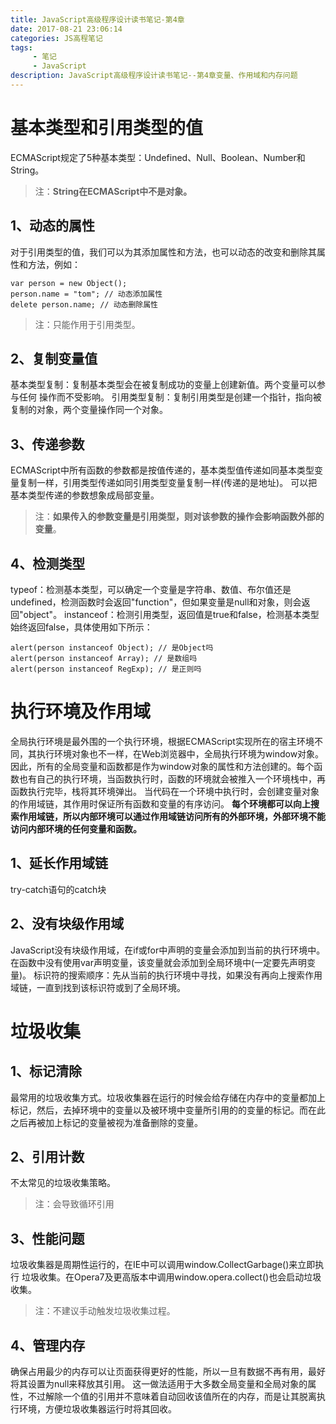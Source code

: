 ```yaml
---
title: JavaScript高级程序设计读书笔记-第4章
date: 2017-08-21 23:06:14
categories: JS高程笔记
tags:
     - 笔记
     - JavaScript
description: JavaScript高级程序设计读书笔记--第4章变量、作用域和内存问题
---
```

# 基本类型和引用类型的值
ECMAScript规定了5种基本类型：Undefined、Null、Boolean、Number和String。

>注：**String在ECMAScript中不是对象。** 

## 1、动态的属性
对于引用类型的值，我们可以为其添加属性和方法，也可以动态的改变和删除其属性和方法，例如：
```
var person = new Object();
person.name = "tom"; // 动态添加属性
delete person.name; // 动态删除属性
```

>注：只能作用于引用类型。 

## 2、复制变量值
基本类型复制：复制基本类型会在被复制成功的变量上创建新值。两个变量可以参与任何
操作而不受影响。
引用类型复制：复制引用类型是创建一个指针，指向被复制的对象，两个变量操作同一个对象。
## 3、传递参数
ECMAScript中所有函数的参数都是按值传递的，基本类型值传递如同基本类型变量复制一样，引用类型传递如同引用类型变量复制一样(传递的是地址)。
可以把基本类型传递的参数想象成局部变量。
>注：**如果传入的参数变量是引用类型，则对该参数的操作会影响函数外部的变量**。 

## 4、检测类型
typeof：检测基本类型，可以确定一个变量是字符串、数值、布尔值还是undefined，检测函数时会返回"function"，但如果变量是null和对象，则会返回"object"。
instanceof：检测引用类型，返回值是true和false，检测基本类型始终返回false，具体使用如下所示：
```
alert(person instanceof Object); // 是Object吗
alert(person instanceof Array); // 是数组吗
alert(person instanceof RegExp); // 是正则吗
```
# 执行环境及作用域
全局执行环境是最外围的一个执行环境，根据ECMAScript实现所在的宿主环境不同，其执行环境对象也不一样，在Web浏览器中，全局执行环境为window对象。
因此，所有的全局变量和函数都是作为window对象的属性和方法创建的。每个函数也有自己的执行环境，当函数执行时，函数的环境就会被推入一个环境栈中，再函数执行完毕，栈将其环境弹出。
当代码在一个环境中执行时，会创建变量对象的作用域链，其作用时保证所有函数和变量的有序访问。
**每个环境都可以向上搜索作用域链，所以内部环境可以通过作用域链访问所有的外部环境，外部环境不能访问内部环境的任何变量和函数。**
## 1、延长作用域链
try-catch语句的catch块
## 2、没有块级作用域
JavaScript没有块级作用域，在if或for中声明的变量会添加到当前的执行环境中。
在函数中没有使用var声明变量，该变量就会添加到全局环境中(一定要先声明变量)。
标识符的搜索顺序：先从当前的执行环境中寻找，如果没有再向上搜索作用域链，一直到找到该标识符或到了全局环境。
# 垃圾收集
## 1、标记清除
最常用的垃圾收集方式。垃圾收集器在运行的时候会给存储在内存中的变量都加上标记，然后，去掉环境中的变量以及被环境中变量所引用的的变量的标记。而在此之后再被加上标记的变量被视为准备删除的变量。
## 2、引用计数
不太常见的垃圾收集策略。
>注：会导致循环引用 

## 3、性能问题
垃圾收集器是周期性运行的，在IE中可以调用window.CollectGarbage()来立即执行
垃圾收集。在Opera7及更高版本中调用window.opera.collect()也会启动垃圾收集。
>注：不建议手动触发垃圾收集过程。 

## 4、管理内存
确保占用最少的内存可以让页面获得更好的性能，所以一旦有数据不再有用，最好将其设置为null来释放其引用。
这一做法适用于大多数全局变量和全局对象的属性，不过解除一个值的引用并不意味着自动回收该值所在的内存，而是让其脱离执行环境，方便垃圾收集器运行时将其回收。
